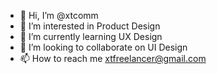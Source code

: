 - 👋 Hi, I’m @xtcomm
- 👀 I’m interested in Product Design
- 🌱 I’m currently learning UX Design
- 💞️ I’m looking to collaborate on UI Design
- 📫 How to reach me xtfreelancer@gmail.com

<!---
xtcomm/xtcomm is a ✨ special ✨ repository because its `README.md` (this file) appears on your GitHub profile.
You can click the Preview link to take a look at your changes.
--->
